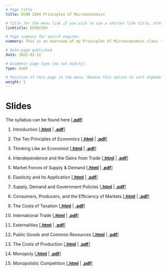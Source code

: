 ```yaml
---
# Page title
title: ECON 2304 Principles of Microeconomics

# Title for the menu link if you wish to use a shorter link title, otherwise remove this option.
linktitle: ECON2304

# Page summary for search engines.
summary: This is an overview of my Principles of Microeconomics class taught in Summer 2022

# Date page published
date: 2022-01-12

# Academic page type (do not modify).
type: book

# Position of this page in the menu. Remove this option to sort alphabetically.
weight: 1
---
```


# Slides

The syllabus can be found here \[[**.pdf**](https://hhadah.github.io/MicroSlides/Syllabus/ECON2304_Summer2022_Syllabus.pdf)\]

1. Introduction \[[**.html**](https://hhadah.github.io/MicroSlides/MyPresentations/intro/intro.html) | [**.pdf**](https://hhadah.github.io/MicroSlides/MyPresentations/intro/intro.pdf)\]

2. The Ten Principles of Economics \[[**.html**](https://hhadah.github.io/MicroSlides/MyPresentations/Ch1/Ch1.html) | [**.pdf**](https://hhadah.github.io/MicroSlides/MyPresentations/Ch1/Ch1.pdf)\]

3. Thinking Like an Economist \[[**.html**](https://hhadah.github.io/MicroSlides/MyPresentations/Ch2/Ch2.html) | [**.pdf**](https://hhadah.github.io/MicroSlides/MyPresentations/Ch2/Ch2.pdf)\]

4. Interdependence and the Gains from Trade
 \[[**.html**](https://hhadah.github.io/MicroSlides/MyPresentations/Ch3/Ch3.html) | [**.pdf**](https://hhadah.github.io/MicroSlides/MyPresentations/Ch3/Ch3.pdf)\]

5. Market Forces of Supply & Demand
 \[[**.html**](https://hhadah.github.io/MicroSlides/MyPresentations/Ch4/Ch4.html) | [**.pdf**](https://hhadah.github.io/MicroSlides/MyPresentations/Ch4/Ch4.pdf)\]
 
6. Elasticity and Its Application \[[**.html**](https://hhadah.github.io/MicroSlides/MyPresentations/Ch5/Ch5.html) | [**.pdf**](https://hhadah.github.io/MicroSlides/MyPresentations/Ch5/Ch5.pdf)\]

7. Supply, Demand and Government Policies \[[**.html**](https://hhadah.github.io/MicroSlides/MyPresentations/Ch6/Ch6.html) | [**.pdf**](https://hhadah.github.io/MicroSlides/MyPresentations/Ch6/Ch6.pdf)\]

8. Consumers, Producers, and the Efficiency of Markets \[[**.html**](https://hhadah.github.io/MicroSlides/MyPresentations/Ch7/Ch7.html) | [**.pdf**](https://hhadah.github.io/MicroSlides/MyPresentations/Ch7/Ch7.pdf)\]

9. The Costs of Taxation \[[**.html**](https://hhadah.github.io/MicroSlides/MyPresentations/Ch8/Ch8.html) | [**.pdf**](https://hhadah.github.io/MicroSlides/MyPresentations/Ch8/Ch8.pdf)\]

1. International Trade \[[**.html**](https://hhadah.github.io/MicroSlides/MyPresentations/Ch9/Ch9.html) | [**.pdf**](https://hhadah.github.io/MicroSlides/MyPresentations/Ch9/Ch9.pdf)\]

1. Externalities \[[**.html**](https://hhadah.github.io/MicroSlides/MyPresentations/Ch10/Ch10.html) | [**.pdf**](https://hhadah.github.io/MicroSlides/MyPresentations/Ch10/Ch10.pdf)\]

1. Public Goods and Common Resources \[[**.html**](https://hhadah.github.io/MicroSlides/MyPresentations/Ch11/Ch11.html) | [**.pdf**](https://hhadah.github.io/MicroSlides/MyPresentations/Ch11/Ch11.pdf)\]

1. The Costs of Production \[[**.html**](https://hhadah.github.io/MicroSlides/MyPresentations/Ch13/Ch13.html) | [**.pdf**](https://hhadah.github.io/MicroSlides/MyPresentations/Ch13/Ch13.pdf)\]

1. Monopoly \[[**.html**](https://hhadah.github.io/MicroSlides/MyPresentations/Ch15/Ch15.html) | [**.pdf**](https://hhadah.github.io/MicroSlides/MyPresentations/Ch15/Ch15.pdf)\]

1. Monopolistic Competition \[[**.html**](https://hhadah.github.io/MicroSlides/MyPresentations/Ch16/Ch16.html) | [**.pdf**](https://hhadah.github.io/MicroSlides/MyPresentations/Ch16/Ch16.pdf)\]